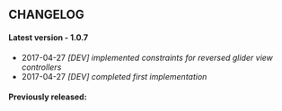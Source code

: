 ## CHANGELOG

#### Latest version -  1.0.7
+ 2017-04-27 *[DEV] implemented constraints for reversed glider view controllers*
+ 2017-04-27 *[DEV] completed first implementation*

#### Previously released:
